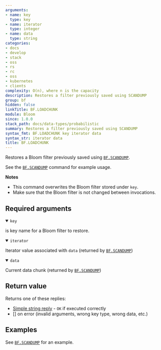 ```yaml
---
arguments:
- name: key
  type: key
- name: iterator
  type: integer
- name: data
  type: string
categories:
- docs
- develop
- stack
- oss
- rs
- rc
- oss
- kubernetes
- clients
complexity: O(n), where n is the capacity
description: Restores a filter previously saved using SCANDUMP
group: bf
hidden: false
linkTitle: BF.LOADCHUNK
module: Bloom
since: 1.0.0
stack_path: docs/data-types/probabilistic
summary: Restores a filter previously saved using SCANDUMP
syntax_fmt: BF.LOADCHUNK key iterator data
syntax_str: iterator data
title: BF.LOADCHUNK
---
```

Restores a Bloom filter previously saved using [`BF.SCANDUMP`](/commands/bf.scandump).

See the [`BF.SCANDUMP`](/commands/bf.scandump) command for example usage.

<note><b>Notes</b>

- This command overwrites the Bloom filter stored under `key`. 
- Make sure that the Bloom filter is not changed between invocations.

</note>

## Required arguments

<details open><summary><code>key</code></summary>

is key name for a Bloom filter to restore.
</details>

<details open><summary><code>iterator</code></summary>

Iterator value associated with `data` (returned by [`BF.SCANDUMP`](/commands/bf.scandump))
</details>

<details open><summary><code>data</code></summary>

Current data chunk (returned by [`BF.SCANDUMP`](/commands/bf.scandump))
</details>

## Return value

Returns one of these replies:

- [Simple string reply](/docs/reference/protocol-spec#simple-strings) - `OK` if executed correctly
- [] on error (invalid arguments, wrong key type, wrong data, etc.)

## Examples

See [`BF.SCANDUMP`](/commands/bf.scandump) for an example.
